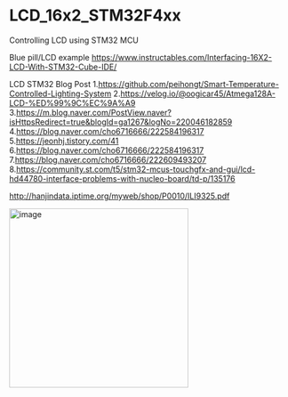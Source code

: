 # LCD_16x2_STM32F4xx
Controlling LCD using STM32 MCU

Blue pill/LCD example
https://www.instructables.com/Interfacing-16X2-LCD-With-STM32-Cube-IDE/

LCD STM32 Blog Post
1.https://github.com/peihongt/Smart-Temperature-Controlled-Lighting-System
2.https://velog.io/@oogicar45/Atmega128A-LCD-%ED%99%9C%EC%9A%A9
3.https://m.blog.naver.com/PostView.naver?isHttpsRedirect=true&blogId=ga1267&logNo=220046182859
4.https://blog.naver.com/cho6716666/222584196317
5.https://jeonhj.tistory.com/41
6.https://blog.naver.com/cho6716666/222584196317
7.https://blog.naver.com/cho6716666/222609493207
8.https://community.st.com/t5/stm32-mcus-touchgfx-and-gui/lcd-hd44780-interface-problems-with-nucleo-board/td-p/135176

http://hanjindata.iptime.org/myweb/shop/P0010/ILI9325.pdf

<img width="322" alt="image" src="https://github.com/user-attachments/assets/0b5c2295-6bcc-4a1c-bf7f-d81463b7112a">

